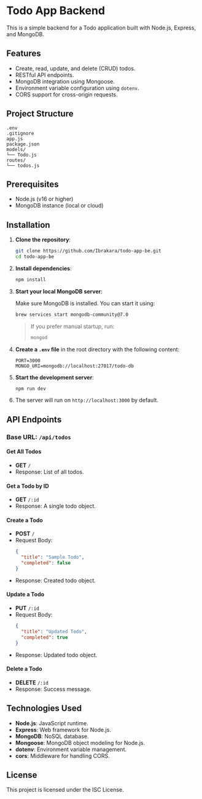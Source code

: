 # Todo App Backend

This is a simple backend for a Todo application built with Node.js, Express, and MongoDB.

## Features

- Create, read, update, and delete (CRUD) todos.
- RESTful API endpoints.
- MongoDB integration using Mongoose.
- Environment variable configuration using `dotenv`.
- CORS support for cross-origin requests.

## Project Structure

```
.env
.gitignore
app.js
package.json
models/
└── Todo.js
routes/
└── todos.js
```

## Prerequisites

- Node.js (v16 or higher)
- MongoDB instance (local or cloud)

## Installation

1. **Clone the repository**:

   ```bash
   git clone https://github.com/Ibrakara/todo-app-be.git
   cd todo-app-be
   ```

2. **Install dependencies**:

   ```bash
   npm install
   ```

3. **Start your local MongoDB server**:

   Make sure MongoDB is installed. You can start it using:

   ```bash
   brew services start mongodb-community@7.0
   ```

   > If you prefer manual startup, run:
   >
   > ```bash
   > mongod
   > ```

4. **Create a `.env` file** in the root directory with the following content:

   ```env
   PORT=3000
   MONGO_URI=mongodb://localhost:27017/todo-db
   ```

5. **Start the development server**:

   ```bash
   npm run dev
   ```

6. The server will run on `http://localhost:3000` by default.

## API Endpoints

### Base URL: `/api/todos`

#### Get All Todos

- **GET** `/`
- Response: List of all todos.

#### Get a Todo by ID

- **GET** `/:id`
- Response: A single todo object.

#### Create a Todo

- **POST** `/`
- Request Body:
  ```json
  {
    "title": "Sample Todo",
    "completed": false
  }
  ```
- Response: Created todo object.

#### Update a Todo

- **PUT** `/:id`
- Request Body:
  ```json
  {
    "title": "Updated Todo",
    "completed": true
  }
  ```
- Response: Updated todo object.

#### Delete a Todo

- **DELETE** `/:id`
- Response: Success message.

## Technologies Used

- **Node.js**: JavaScript runtime.
- **Express**: Web framework for Node.js.
- **MongoDB**: NoSQL database.
- **Mongoose**: MongoDB object modeling for Node.js.
- **dotenv**: Environment variable management.
- **cors**: Middleware for handling CORS.

## License

This project is licensed under the ISC License.
